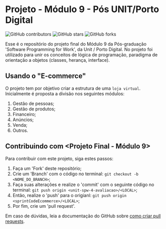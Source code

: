 # Projeto - Módulo 9 - Pós UNIT/Porto Digital

![GitHub contributors](https://img.shields.io/github/contributors/alvesmog/sprintCodeEcommerce)
![GitHub stars](https://img.shields.io/github/stars/alvesmog/sprintCodeEcommerce?style=social)
![GitHub forks](https://img.shields.io/github/forks/alvesmog/sprintCodeEcommerce?style=social)

Esse é o repositório do projeto final do Módulo 9 da Pós-graduação 'Software Programming for Work', da Unit / Porto Digital. No projeto foi utilizado para unir os conceitos de lógica de programação, paradigma de orientação a objetos (classes, herança, interface).

## Usando o "E-commerce"

O projeto tem por objetivo criar a estrutura de uma `loja virtual`. Inicialmente é proposta a divisão nos seguintes módulos:
1. Gestão de pessoas;
2. Gestão de produtos;
3. Financeiro;
4. Anúncios; 
5. Venda;
6. Outros.

## Contribuindo com <Projeto Final - Módulo 9>
<!--- If your README is long or you have some specific process or steps you want contributors to follow, consider creating a separate CONTRIBUTING.md file---> 
Para contribuir com este projeto, siga estes passos:

1. Faça um 'Fork' deste repositório;
2. Crie um 'Branch' com o código no terminal: `git checkout -b <NOME_DO_BRANCH>`;
3. Faça suas alterações e realize o 'commit' com o seguinte código no terminal: `git push origin <unit-spw-4-avaliacao>/<LOCAL>`;
4. Então, realize o 'push' para o origianl: `git push origin <sprintCodeEcommerce>/<LOCAL>`;
5. Por fim, crie um 'pull request'.

Em caso de dúvidas, leia a documentação do GitHub sobre [como criar pull requests](https://help.github.com/en/github/collaborating-with-issues-and-pull-requests/creating-a-pull-request).


